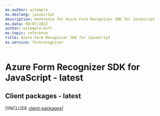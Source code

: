 ```yaml
---
ms.author: witemple
ms.devlang: javascript
description: Reference for Azure Form Recognizer SDK for JavaScript
ms.data: 09/07/2022
author: witemple-msft
ms.topic: reference
title: Azure Form Recognizer SDK for JavaScript
ms.service: formrecognizer
---
```

# Azure Form Recognizer SDK for JavaScript - latest

## Client packages - latest
[!INCLUDE [client-packages](form-recognizer-client-index.md)]